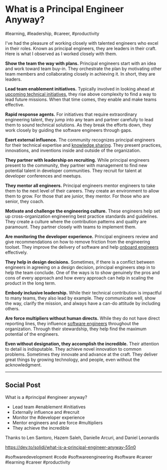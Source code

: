 # What is a Principal Engineer Anyway?
#learning, #leadership, #career, #productivity

I've had the pleasure of working closely with talented engineers who excel in their roles. Known as principal engineers, they are leaders in their craft. Here is what I observed as I worked closely with them.

**Show the team the way with plans.** Principal engineers start with an idea and work toward team buy-in. They orchestrate the plan by motivating other team members and collaborating closely in achieving it. In short, they are leaders. 

**Lead team enablement initiatives.** Typically involved in looking ahead at [upcoming technical initiatives](https://medium.com/@solidi/in-software-philosophy-is-delegation-c786dd3a16cf), they rise above complexity to find a way to lead future missions. When that time comes, they enable and make teams effective.

**Rapid response agents.** For initiatives that require extraordinary engineering talent, they jump into any team and partner carefully to lead them to sound technical solutions. As they break the efforts down, they work closely by guiding the software engineers through gaps.

**Exert external influence.** The community recognizes principal engineers for their technical expertise and [knowledge sharing](https://dev.to/solidi/how-to-crush-your-next-team-demo-2bb5). They present practices, innovations, and inventions inside and outside of the organization.

**They partner with leadership on recruiting.** While principal engineers present to the community, they partner with management to find new potential talent in developer communities. They recruit for talent at developer conferences and meetups.

**They mentor all engineers.** Principal engineers mentor engineers to take them to the next level of their careers. They create an environment to allow them to grow. For those that are junior, they mentor. For those who are senior, they coach.

**Motivate and challenge the engineering culture.** These engineers help set up cross-organization engineering best practice standards and guidelines. They create a culture where the contribution patterns and quality are paramount. They partner closely with teams to implement them.

**Are monitoring the developer experience.** Principal engineers review and give recommendations on how to remove friction from the engineering toolset. They improve the delivery of software and help [onboard engineers](https://dev.to/solidi/be-amazing-in-your-new-engineering-role-1klc) effectively.

**They help in design decisions.** Sometimes, if there is a conflict between engineers in agreeing on a design decision, principal engineers step in to help the team conclude. One of the ways is to show genuinely the pros and cons of every approach and how every approach can help in scaling the product in the long term. 

**Embody inclusive leadership.** While their technical contribution is impactful to many teams, they also lead by example. They communicate well, show the way, clarify the mission, and always have a can-do attitude by including others.

**Are force multipliers without human directs.** While they do not have direct reporting lines, they influence [software engineers](https://dev.to/solidi/what-is-a-software-engineer-anyway-3fb2) throughout the organization. Through their stewardship, they help find the maximum potential of the engineers.

**Even without designation, they accomplish the incredible.** Their attention to detail is indisputable. They achieve novel innovation to common problems. Sometimes they innovate and advance at the craft. They deliver great things by growing technology, and people, even without the acknowledgment.

---

## Social Post

What is a #principal #engineer anyway?

- Lead team #enablement #initiatives
- Externally influence and #recruit
- Monitor the #developer experience
- Mentor engineers and are force #multipliers
- They achieve the incredible

Thanks to Len Santoro, Hazem Saleh, Danielle Arcuri, and Daniel Leonardis

https://dev.to/solidi/what-is-a-principal-engineer-anyway-55n0

#softwaredevelopment #code #softwareengineering #software #career #learning #career #productivity
